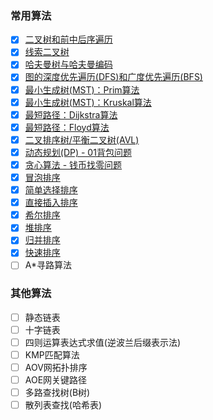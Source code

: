 ### 常用算法
* [x] [二叉树和前中后序遍历](https://github.com/ookcode/Algorithms/blob/master/CommonAlgorithms/BinaryTree/main.cpp)
* [x] [线索二叉树](https://github.com/ookcode/Algorithms/blob/master/CommonAlgorithms/BinaryTree/main.cpp)
* [x] [哈夫曼树与哈夫曼编码](https://github.com/ookcode/Algorithms/blob/master/CommonAlgorithms/HuffmanTree/main.cpp)
* [x] [图的深度优先遍历(DFS)和广度优先遍历(BFS)](https://github.com/ookcode/Algorithms/blob/master/CommonAlgorithms/Graph/main.cpp)
* [x] [最小生成树(MST)：Prim算法](https://github.com/ookcode/Algorithms/blob/master/CommonAlgorithms/MST/main.cpp)
* [x] [最小生成树(MST)：Kruskal算法](https://github.com/ookcode/Algorithms/blob/master/CommonAlgorithms/MST/main.cpp)
* [x] [最短路径：Dijkstra算法](https://github.com/ookcode/Algorithms/blob/master/CommonAlgorithms/ShortPath/main.cpp)
* [x] [最短路径：Floyd算法](https://github.com/ookcode/Algorithms/blob/master/CommonAlgorithms/ShortPath/main.cpp)
* [x] [二叉排序树/平衡二叉树(AVL)](https://github.com/ookcode/Algorithms/blob/master/CommonAlgorithms/AVL/main.cpp)
* [x] [动态规划(DP) - 01背包问题](https://github.com/ookcode/Algorithms/blob/master/CommonAlgorithms/DP/main.cpp)
* [x] [贪心算法 - 钱币找零问题](https://github.com/ookcode/Algorithms/blob/master/CommonAlgorithms/Greedy/main.cpp)
* [x] [冒泡排序](https://github.com/ookcode/Algorithms/blob/master/CommonAlgorithms/Sort/main.cpp)
* [x] [简单选择排序](https://github.com/ookcode/Algorithms/blob/master/CommonAlgorithms/Sort/main.cpp)
* [x] [直接插入排序](https://github.com/ookcode/Algorithms/blob/master/CommonAlgorithms/Sort/main.cpp)
* [x] [希尔排序](https://github.com/ookcode/Algorithms/blob/master/CommonAlgorithms/Sort/main.cpp)
* [x] [堆排序](https://github.com/ookcode/Algorithms/blob/master/CommonAlgorithms/Sort/main.cpp)
* [x] [归并排序](https://github.com/ookcode/Algorithms/blob/master/CommonAlgorithms/Sort/main.cpp)
* [x] [快速排序](https://github.com/ookcode/Algorithms/blob/master/CommonAlgorithms/Sort/main.cpp)
* [ ] A*寻路算法

### 其他算法
* [ ] 静态链表
* [ ] 十字链表
* [ ] 四则运算表达式求值(逆波兰后缀表示法)
* [ ] KMP匹配算法
* [ ] AOV网拓扑排序
* [ ] AOE网关键路径
* [ ] 多路查找树(B树)
* [ ] 散列表查找(哈希表)
